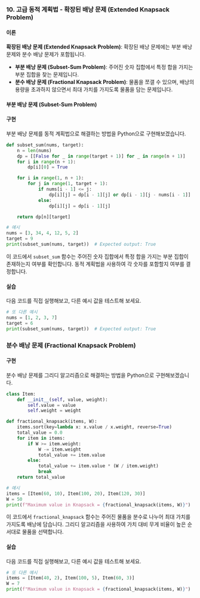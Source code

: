 ### 10. 고급 동적 계획법 - 확장된 배낭 문제 (Extended Knapsack Problem)

#### 이론
**확장된 배낭 문제 (Extended Knapsack Problem)**: 확장된 배낭 문제에는 부분 배낭 문제와 분수 배낭 문제가 포함됩니다.
- **부분 배낭 문제 (Subset-Sum Problem)**: 주어진 숫자 집합에서 특정 합을 가지는 부분 집합을 찾는 문제입니다.
- **분수 배낭 문제 (Fractional Knapsack Problem)**: 물품을 쪼갤 수 있으며, 배낭의 용량을 초과하지 않으면서 최대 가치를 가지도록 물품을 담는 문제입니다.

#### 부분 배낭 문제 (Subset-Sum Problem)

#### 구현
부분 배낭 문제를 동적 계획법으로 해결하는 방법을 Python으로 구현해보겠습니다.

```python
def subset_sum(nums, target):
    n = len(nums)
    dp = [[False for _ in range(target + 1)] for _ in range(n + 1)]
    for i in range(n + 1):
        dp[i][0] = True

    for i in range(1, n + 1):
        for j in range(1, target + 1):
            if nums[i - 1] <= j:
                dp[i][j] = dp[i - 1][j] or dp[i - 1][j - nums[i - 1]]
            else:
                dp[i][j] = dp[i - 1][j]

    return dp[n][target]

# 예시
nums = [3, 34, 4, 12, 5, 2]
target = 9
print(subset_sum(nums, target))  # Expected output: True
```

이 코드에서 `subset_sum` 함수는 주어진 숫자 집합에서 특정 합을 가지는 부분 집합이 존재하는지 여부를 확인합니다. 동적 계획법을 사용하여 각 숫자를 포함할지 여부를 결정합니다.

#### 실습
다음 코드를 직접 실행해보고, 다른 예시 값을 테스트해 보세요.

```python
# 또 다른 예시
nums = [1, 2, 3, 7]
target = 6
print(subset_sum(nums, target))  # Expected output: True
```

### 분수 배낭 문제 (Fractional Knapsack Problem)

#### 구현
분수 배낭 문제를 그리디 알고리즘으로 해결하는 방법을 Python으로 구현해보겠습니다.

```python
class Item:
    def __init__(self, value, weight):
        self.value = value
        self.weight = weight

def fractional_knapsack(items, W):
    items.sort(key=lambda x: x.value / x.weight, reverse=True)
    total_value = 0.0
    for item in items:
        if W >= item.weight:
            W -= item.weight
            total_value += item.value
        else:
            total_value += item.value * (W / item.weight)
            break
    return total_value

# 예시
items = [Item(60, 10), Item(100, 20), Item(120, 30)]
W = 50
print(f"Maximum value in Knapsack = {fractional_knapsack(items, W)}")  # Expected output: 240.0
```

이 코드에서 `fractional_knapsack` 함수는 주어진 물품을 분수로 나누어 최대 가치를 가지도록 배낭에 담습니다. 그리디 알고리즘을 사용하여 가치 대비 무게 비율이 높은 순서대로 물품을 선택합니다.

#### 실습
다음 코드를 직접 실행해보고, 다른 예시 값을 테스트해 보세요.

```python
# 또 다른 예시
items = [Item(40, 2), Item(100, 5), Item(60, 3)]
W = 7
print(f"Maximum value in Knapsack = {fractional_knapsack(items, W)}")  # Expected output: 140.0
```
